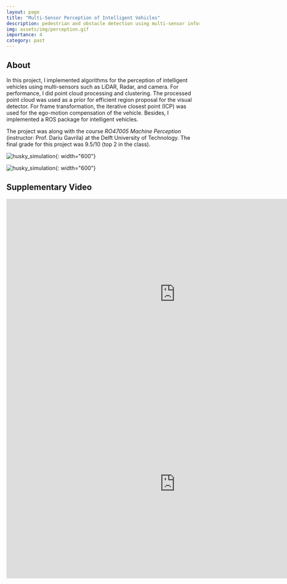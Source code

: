 ```yaml
---
layout: page
title: "Multi-Sensor Perception of Intelligent Vehicles"
description: pedestrian and obstacle detection using multi-sensor information
img: assets/img/perception.gif
importance: 4
category: past
---
```


## About

In this project, I implemented algorithms for the perception of intelligent vehicles using multi-sensors such as LiDAR, Radar, and camera. For performance, I did point cloud processing and clustering. The processed point cloud was used as a prior for efficient region proposal for the visual detector. For frame transformation, the iterative closest point (ICP) was used for the ego-motion compensation of the vehicle. Besides, I implemented a ROS package for intelligent vehicles. 

The project was along with the course *RO47005 Machine Perception* (instructor: Prof. Dariu Gavrila) at the Delft University of Technology. The final grade for this project was 9.5/10 (top 2 in the class).

![husky_simulation](/assets/img/perception.gif){: width="600"}

![husky_simulation](/assets/img/intelligentvehicle.gif){: width="600"}



## Supplementary Video

<iframe width="880" height="495" src="https://www.youtube.com/embed/N3yv7vWhbWE" title="YouTube video player" frameborder="0" allow="accelerometer; autoplay; clipboard-write; encrypted-media; gyroscope; picture-in-picture" allowfullscreen></iframe>

<iframe width="880" height="495" src="https://www.youtube.com/embed/xyQBc3VUO2U" title="YouTube video player" frameborder="0" allow="accelerometer; autoplay; clipboard-write; encrypted-media; gyroscope; picture-in-picture" allowfullscreen></iframe>